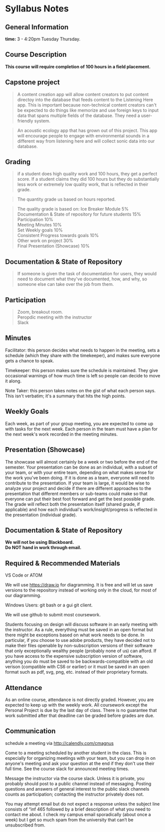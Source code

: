 # Syllabus Notes

## General Information
**time:** 3 - 4:20pm Tuesday Thursday.

## Course Description
**This course will require completion of 100 hours in a field placement.**

## Capstone project
> A content creation app will allow content creators to put content directoy into the database that feeds content to the Listening Here app. This is important because non-technical content creators can't be expected to do things like memorize and use foreign keys to input data that spans multiple fields of the database. They need a user-friendly system.

>An acoustic ecology app that has grown out of this project. This app will encourage people to engage with environmental sounds in a different way from listening here and will collect sonic data into our database.

## Grading
> if a student does high quality work and 100 hours, they get a perfect score. If a student claims they did 100 hours but they do substantially less work or extremely low quality work, that is reflected in their grade.

>The quantity grade us based on hours reported.

>The quality grade is based on:
Ice Breaker Module 5%<br>
Documentation & State of repository for future students 15%<br>
Participation 10%<br>
Meeting Minutes 10%<br>
Set Weekly goals 10%<br>
Consistent Progress towards goals 10%<br>
Other work on project 30%<br>
Final Presentation (Showcase) 10%<br>

## Documentation & State of Repository
>If someone is given the task of documentation for users, they would need to document what they've documented, how, and why, so someone else can take over the job from them.

## Participation
>Zoom, breakout room.<br>
Peropdic meeting with the instructor<br>
Slack


## Minutes
Facilitator: this person decides what needs to happen in the meeting, sets a schedule (which they share with the timekeeper), and makes sure everyone gets a chance to speak.<br>

Timekeeper: this person makes sure the schedule is maintained. They give occasional warnings of how much time is left so people can decide to move it along.<br>

Note Taker: this person takes notes on the gist of what each person says. This isn't verbatim; it's a summary that hits the high points.<br>

## Weekly Goals
Each week, as part of your group meeting, you are expected to come up with tasks for the next week. Each person in the team must have a plan for the next week's work recorded in the meeting minutes. 

## Presentation (Showcase)
The showcase will almost certainly be a week or two before the end of the semester. Your presentation can be done as an individual, with a subset of your team, or with your entire team, depending on what makes sense for the work you've been doing. If it is done as a team, everyone will need to contribute to the presentation. If your team is large, it would be wise to analyze your project and decide if there are different approaches to the presentation that different members or sub-teams could make so that everyone can put their best foot forward and get the best possible grade. The grade will reflect both the presentation itself (shared grade, if applicable) and how each individual's work/insight/progress is reflected in the presentation (individual grade).

## Documentation & State of Repository
**We will not be using Blackboard.<br>
Do NOT hand in work through email.**

## Required & Recommended Materials
VS Code or ATOM

We will use https://draw.io for diagramming. It is free and will let us save versions to the repository instead of working only in the cloud, for most of our diagramming.

Windows Users: git bash or a gui git client.

We will use github to submit most coursework.

Students focusing on design will discuss software in an early meeting with the instructor. As a rule, everything must be saved in an open format but there might be exceptions based on what work needs to be done. In particular, if you choose to use adobe products, they have decided not to make their files openable by non-subscription versions of their software that only exceptionally wealthy people (probably none of us) can afford. If you have access to the expensive subscription version of software, anything you do must be saved to be backwards-compatible with an old verison (compatible with CS6 or earlier) or it must be saved in an open format such as pdf, svg, png, etc. instead of their proprietary formats.

## Attendance
As an online course, attendance is not directly graded. However, you are expected to keep up with the weekly work. All coursework except the Personal Project is due by the last day of class. There is no guarantee that work submitted after that deadline can be graded before grades are due.

## Communication
schedule a meeting via http://calendly.com/cmagnus

Come to a meeting scheduled by another student in the class. This is especially for organizing meetings with your team, but you can drop in on anyone's meeting and ask your question at the end if they don't use their full time. See the course slack for announced meeting times.

Message the instructor via the course slack. Unless it is private, you probably should post to a public channel instead of messaging. Posting questions and answers of general interest to the public slack channels counts as participation; contacting the instructor privately does not.

You may attempt email but do not expect a response unless the subject line consists of “inf 465 followed by a brief description of what you need to contact me about. I check my campus email sporadically (about once a week) but I get so much spam from the university that can’t be unsubscribed from.